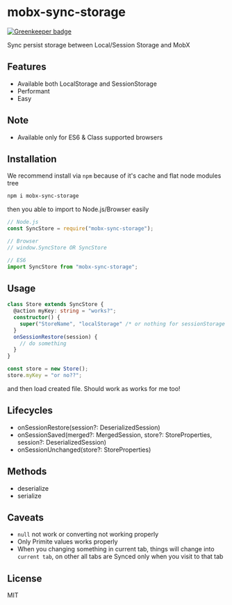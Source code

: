 # mobx-sync-storage

[![Greenkeeper badge](https://badges.greenkeeper.io/dalisoft/mobx-sync-storage.svg)](https://greenkeeper.io/)

Sync persist storage between Local/Session Storage and MobX

## Features

- Available both LocalStorage and SessionStorage
- Performant
- Easy

## Note

- Available only for ES6 & Class supported browsers

## Installation

We recommend install via `npm` because of it's cache and flat node modules tree

```bash
npm i mobx-sync-storage
```

then you able to import to Node.js/Browser easily

```js
// Node.js
const SyncStore = require("mobx-sync-storage");

// Browser
// window.SyncStore OR SyncStore

// ES6
import SyncStore from "mobx-sync-storage";
```

## Usage

```ts
class Store extends SyncStore {
  @action myKey: string = "works?";
  constructor() {
    super("StoreName", "localStorage" /* or nothing for sessionStorage */);
  }
  onSessionRestore(session) {
    // do something
  }
}

const store = new Store();
store.myKey = "or no??";
```

and then load created file. Should work as works for me too!

## Lifecycles

- onSessionRestore(session?: DeserializedSession)
- onSessionSaved(merged?: MergedSession, store?: StoreProperties, session?: DeserializedSession)
- onSessionUnchanged(store?: StoreProperties)

## Methods

- deserialize
- serialize

## Caveats

- `null` not work or converting not working properly
- Only Primite values works properly
- When you changing something in current tab, things will change into `current tab`, on other all tabs are Synced only when you visit to that tab

## License

MIT
